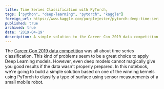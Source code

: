 ```yaml
---
title: Time Series Classification with PyTorch,
tags: ["python", "deep-learning", "pytorch", "kaggle"]
foreign_url: https://www.kaggle.com/purplejester/pytorch-deep-time-series-classification?scriptVersionId=13160945
published: true
archived: true
date: '2019-04-19'
description: A simple solution to the Career Con 2019 data competition using PyTorch
---
```


<!--preamble-->

The [Career Con 2019 data competition](https://www.kaggle.com/c/career-con-2019) 
was all about time series classification. This kind of problems seem to be a great 
choice to apply Deep Learning models. However, even deep models cannot magically 
give you good results if the data wasn't properly prepared. In this notebook, 
we're going to build a simple solution based on one of the winning kernels using 
PyTorch to classify a type of surface using sensor measurements of a small 
mobile robot. 

<!--more-->
